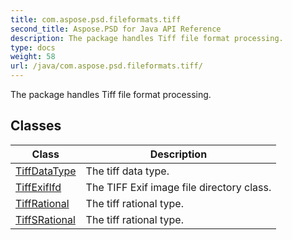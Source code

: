 ```yaml
---
title: com.aspose.psd.fileformats.tiff
second_title: Aspose.PSD for Java API Reference
description: The package handles Tiff file format processing.
type: docs
weight: 58
url: /java/com.aspose.psd.fileformats.tiff/
---
```



The package handles Tiff file format processing.


## Classes

| Class | Description |
| --- | --- |
| [TiffDataType](../com.aspose.psd.fileformats.tiff/tiffdatatype) | The tiff data type. |
| [TiffExifIfd](../com.aspose.psd.fileformats.tiff/tiffexififd) | The TIFF Exif image file directory class. |
| [TiffRational](../com.aspose.psd.fileformats.tiff/tiffrational) | The tiff rational type. |
| [TiffSRational](../com.aspose.psd.fileformats.tiff/tiffsrational) | The tiff rational type. |
